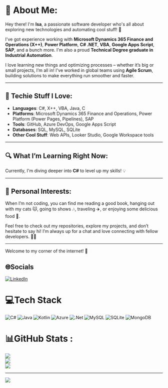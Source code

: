 # 💫 About Me:  
Hey there! I'm **Isa**, a passionate software developer who's all about exploring new technologies and automating cool stuff! 🚀

I've got experience working with **Microsoft Dynamics 365 Finance and Operations (X++)**, **Power Platform**, **C# .NET**, **VBA**, **Google Apps Script**, **SAP**, and a bunch more. I'm also a proud **Technical Degree graduate in Industrial Automation**. 

I love learning new things and optimizing processes – whether it’s big or small projects, I’m all in! I've worked in global teams using **Agile Scrum**, building solutions to make everything run smoother and faster.

---

## 🔧 Techie Stuff I Love:
- **Languages**: C#, X++, VBA, Java, C  
- **Platforms**: Microsoft Dynamics 365 Finance and Operations, Power Platform (Power Pages, Pipelines), SAP  
- **Tools**: GitHub, Azure DevOps, Google Apps Script  
- **Databases**: SQL, MySQL, SQLite  
- **Other Cool Stuff**: Web APIs, Looker Studio, Google Workspace tools

---

## 🔍 What I’m Learning Right Now:  
Currently, I'm diving deeper into **C#** to level up my skills! 💡

---

## 🌱 Personal Interests:  
When I’m not coding, you can find me reading a good book, hanging out with my cats 🐱, going to shows 🎶, traveling ✈️, or enjoying some delicious food 🍣.  

Feel free to check out my repositories, explore my projects, and don’t hesitate to say hi! I’m always up for a chat and love connecting with fellow developers. 👩‍💻

---

Welcome to my corner of the internet! 💫

## 🌐Socials
[![LinkedIn](https://img.shields.io/badge/LinkedIn-%230077B5.svg?logo=linkedin&logoColor=white)](https://linkedin.com/in/isabelaclass) 

# 💻Tech Stack
![C#](https://img.shields.io/badge/c%23-%23239120.svg?style=for-the-badge&logo=c-sharp&logoColor=white) ![Java](https://img.shields.io/badge/java-%23ED8B00.svg?style=for-the-badge&logo=java&logoColor=white) ![Kotlin](https://img.shields.io/badge/kotlin-%230095D5.svg?style=for-the-badge&logo=kotlin&logoColor=white) ![Azure](https://img.shields.io/badge/azure-%230072C6.svg?style=for-the-badge&logo=azure-devops&logoColor=white) ![.Net](https://img.shields.io/badge/.NET-5C2D91?style=for-the-badge&logo=.net&logoColor=white) ![MySQL](https://img.shields.io/badge/mysql-%2300f.svg?style=for-the-badge&logo=mysql&logoColor=white) ![SQLite](https://img.shields.io/badge/sqlite-%2307405e.svg?style=for-the-badge&logo=sqlite&logoColor=white) ![MongoDB](https://img.shields.io/badge/MongoDB-%234ea94b.svg?style=for-the-badge&logo=mongodb&logoColor=white)
# 📊GitHub Stats :
![](https://github-readme-stats.vercel.app/api?username=isabelaclass&theme=radical&hide_border=false&include_all_commits=false&count_private=false)<br/>
![](https://github-readme-streak-stats.herokuapp.com/?user=isabelaclass&theme=radical&hide_border=false)<br/>
![](https://github-readme-stats.vercel.app/api/top-langs/?username=isabelaclass&theme=radical&hide_border=false&include_all_commits=false&count_private=false&layout=compact)

---
[![](https://visitcount.itsvg.in/api?id=isabelaclass&icon=0&color=0)](https://visitcount.itsvg.in)
